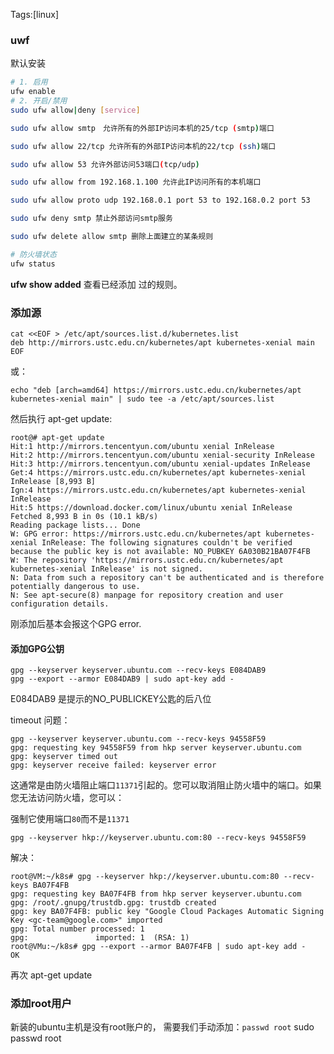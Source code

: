 Tags:[linux]

### uwf

默认安装

```bash
# 1. 启用
ufw enable
# 2. 开启/禁用
sudo ufw allow|deny [service]

sudo ufw allow smtp　允许所有的外部IP访问本机的25/tcp (smtp)端口

sudo ufw allow 22/tcp 允许所有的外部IP访问本机的22/tcp (ssh)端口

sudo ufw allow 53 允许外部访问53端口(tcp/udp)

sudo ufw allow from 192.168.1.100 允许此IP访问所有的本机端口

sudo ufw allow proto udp 192.168.0.1 port 53 to 192.168.0.2 port 53

sudo ufw deny smtp 禁止外部访问smtp服务

sudo ufw delete allow smtp 删除上面建立的某条规则

# 防火墙状态
ufw status
```



**ufw show added** 查看已经添加 过的规则。







### 添加源

```
cat <<EOF > /etc/apt/sources.list.d/kubernetes.list
deb http://mirrors.ustc.edu.cn/kubernetes/apt kubernetes-xenial main
EOF
```

或：

```
echo "deb [arch=amd64] https://mirrors.ustc.edu.cn/kubernetes/apt kubernetes-xenial main" | sudo tee -a /etc/apt/sources.list
```

然后执行 apt-get update:

```
root@# apt-get update
Hit:1 http://mirrors.tencentyun.com/ubuntu xenial InRelease
Hit:2 http://mirrors.tencentyun.com/ubuntu xenial-security InRelease
Hit:3 http://mirrors.tencentyun.com/ubuntu xenial-updates InRelease
Get:4 https://mirrors.ustc.edu.cn/kubernetes/apt kubernetes-xenial InRelease [8,993 B]
Ign:4 https://mirrors.ustc.edu.cn/kubernetes/apt kubernetes-xenial InRelease
Hit:5 https://download.docker.com/linux/ubuntu xenial InRelease
Fetched 8,993 B in 0s (10.1 kB/s)
Reading package lists... Done
W: GPG error: https://mirrors.ustc.edu.cn/kubernetes/apt kubernetes-xenial InRelease: The following signatures couldn't be verified because the public key is not available: NO_PUBKEY 6A030B21BA07F4FB
W: The repository 'https://mirrors.ustc.edu.cn/kubernetes/apt kubernetes-xenial InRelease' is not signed.
N: Data from such a repository can't be authenticated and is therefore potentially dangerous to use.
N: See apt-secure(8) manpage for repository creation and user configuration details.
```

刚添加后基本会报这个GPG error.

#### 添加GPG公钥

```
gpg --keyserver keyserver.ubuntu.com --recv-keys E084DAB9 
gpg --export --armor E084DAB9 | sudo apt-key add - 
```

E084DAB9 是提示的NO_PUBLICKEY公匙的后八位

timeout 问题：

```
gpg --keyserver keyserver.ubuntu.com --recv-keys 94558F59
gpg: requesting key 94558F59 from hkp server keyserver.ubuntu.com
gpg: keyserver timed out
gpg: keyserver receive failed: keyserver error
```

这通常是由防火墙阻止端口`11371`引起的。您可以取消阻止防火墙中的端口。如果您无法访问防火墙，您可以：

强制它使用端口`80`而不是`11371`

```
gpg --keyserver hkp://keyserver.ubuntu.com:80 --recv-keys 94558F59
```

解决：

```
root@VM:~/k8s# gpg --keyserver hkp://keyserver.ubuntu.com:80 --recv-keys BA07F4FB
gpg: requesting key BA07F4FB from hkp server keyserver.ubuntu.com
gpg: /root/.gnupg/trustdb.gpg: trustdb created
gpg: key BA07F4FB: public key "Google Cloud Packages Automatic Signing Key <gc-team@google.com>" imported
gpg: Total number processed: 1
gpg:               imported: 1  (RSA: 1)
root@VMu:~/k8s# gpg --export --armor BA07F4FB | sudo apt-key add -
OK
```

再次 apt-get update



### 添加root用户

新装的ubuntu主机是没有root账户的，
需要我们手动添加：`passwd root`
sudo passwd root